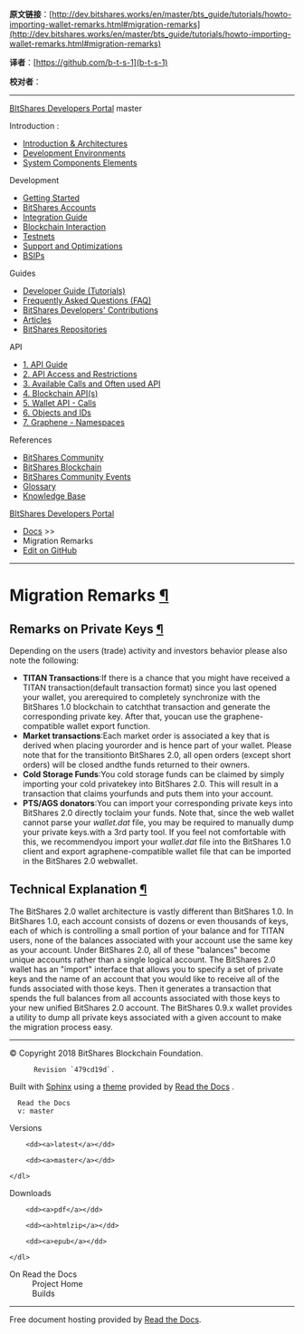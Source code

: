   **原文链接**：[http://dev.bitshares.works/en/master/bts_guide/tutorials/howto-importing-wallet-remarks.html#migration-remarks](http://dev.bitshares.works/en/master/bts_guide/tutorials/howto-importing-wallet-remarks.html#migration-remarks)
 
 **译者**：[https://github.com/b-t-s-1](b-t-s-1)
 
 **校对者**： 
  
***  
[BItShares Developers Portal](../../index.html) master

Introduction :

* [Introduction & Architectures](../../intro/architectures.html)
* [Development Environments](../../intro/environments.html)
* [System Components Elements](../../components/components.html)

Development

* [Getting Started](../../development/installation.html)
* [BitShares Accounts](../accounts/bts_account.html)
* [Integration Guide](../../development/integration.html)
* [Blockchain Interaction](../../development/interaction.html)
* [Testnets](../../development/testnets.html)
* [Support and Optimizations](../../supports_dev/supports.html)
* [BSIPs](../../development/bsip.html)

Guides

* [Developer Guide (Tutorials)](index.html)
* [Frequently Asked Questions (FAQ)](../index_faq.html)
* [BitShares Developers' Contributions](../../references/tech_articles.html)
* [Articles](../../references/tech_articles.html#articles)
* [BitShares Repositories](../../references/githubrepo.html)

API

* [1. API Guide](../../api/api_about.html)
* [2. API Access and Restrictions](../../api/restrictions.html)
* [3. Available Calls and Often used API](../../api/calls.html)
* [4. Blockchain API(s)](../../api/blockchain_api.html)
* [5. Wallet API - Calls](../../api/wallet_api.html)
* [6. Objects and IDs](../../api/objects_ids.html)
* [7. Graphene - Namespaces](../../api/namespaces.html)

References

* [BitShares Community](../../references/info_comunities.html)
* [BitShares Blockchain](../../references/info_comunities.html#bitshares-blockchain)
* [BitShares Community Events](../../references/info_bts_events.html)
* [Glossary](../../knowledge_base/glossary.html)
* [Knowledge Base](../../knowledge_base/index_kb.html)

[BItShares Developers Portal](../../index.html)

* [Docs](../../index.html) >>
* Migration Remarks
* [Edit on GitHub](https://github.com/bitshares/dev.bitshares.works/blob/master/docs/bts_guide/tutorials/howto-importing-wallet-remarks.rst)

***

# Migration Remarks [¶](#migration-remarks "Permalink to this headline")

## Remarks on Private Keys [¶](#remarks-on-private-keys "Permalink to this headline")

Depending on the users (trade) activity and investors behavior please also note
the following:

* **TITAN Transactions**:If there is a chance that you might have received a TITAN transaction(default transaction format) since you last opened your wallet, you arerequired to completely synchronize with the BitShares 1.0 blockchain to catchthat transaction and generate the corresponding private key. After that, youcan use the graphene-compatible wallet export function.
* **Market transactions**:Each market order is associated a key that is derived when placing yourorder and is hence part of your wallet. Please note that for the transitionto BitShares 2.0, all open orders (except short orders) will be closed andthe funds returned to their owners.
* **Cold Storage Funds**:You cold storage funds can be claimed by simply importing your cold privatekey into BitShares 2.0. This will result in a transaction that claims yourfunds and puts them into your account.
* **PTS/AGS donators**:You can import your corresponding private keys into BitShares 2.0 directly toclaim your funds. Note that, since the web wallet cannot parse your <cite>wallet.dat</cite> file, you may be required to manually dump your private keys.with a 3rd party tool. If you feel not comfortable with this, we recommendyou import your <cite>wallet.dat</cite> file into the BitShares 1.0 client and export agraphene-compatible wallet file that can be imported in the BitShares 2.0 webwallet.

## Technical Explanation [¶](#technical-explanation "Permalink to this headline")

The BitShares 2.0 wallet architecture is vastly different than BitShares 1.0.
In BitShares 1.0, each account consists of dozens or even thousands of keys,
each of which is controlling a small portion of your balance and for TITAN
users, none of the balances associated with your account use the same key as
your account.  Under BitShares 2.0, all of these "balances" become unique
accounts rather than a single logical account. The BitShares 2.0 wallet has
an "import" interface that allows you to specify a set of private keys and
the name of an account that you would like to receive all of the funds
associated with those keys. Then it generates a transaction that spends the
full balances from all accounts associated with those keys to your new
unified BitShares 2.0 account. The BitShares 0.9.x wallet provides a utility
to dump all private keys associated with a given account to make the
migration process easy.

***

© Copyright 2018 BitShares Blockchain Foundation.

          Revision `479cd19d`.

Built with [Sphinx](http://sphinx-doc.org/) using a [theme](https://github.com/rtfd/sphinx_rtd_theme) provided by [Read the Docs](https://readthedocs.org) .

      Read the Docs
      v: master

<dl>
      <dt>Versions</dt>

        <dd><a>latest</a></dd>

        <dd><a>master</a></dd>

    </dl>
<dl>
      <dt>Downloads</dt>

        <dd><a>pdf</a></dd>

        <dd><a>htmlzip</a></dd>

        <dd><a>epub</a></dd>

    </dl>
<dl>
      <dt>On Read the Docs</dt>
        <dd>
          <a>Project Home</a>
        </dd>
        <dd>
          <a>Builds</a>
        </dd>
    </dl>

***

Free document hosting provided by [Read the Docs](http://www.readthedocs.org).
